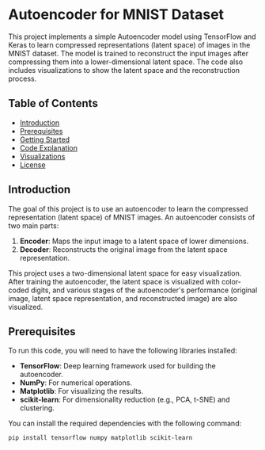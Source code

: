 # Autoencoder for MNIST Dataset

This project implements a simple Autoencoder model using TensorFlow and Keras to learn compressed representations (latent space) of images in the MNIST dataset. The model is trained to reconstruct the input images after compressing them into a lower-dimensional latent space. The code also includes visualizations to show the latent space and the reconstruction process.

## Table of Contents
- [Introduction](#introduction)
- [Prerequisites](#prerequisites)
- [Getting Started](#getting-started)
- [Code Explanation](#code-explanation)
- [Visualizations](#visualizations)
- [License](#license)

## Introduction

The goal of this project is to use an autoencoder to learn the compressed representation (latent space) of MNIST images. An autoencoder consists of two main parts:
1. **Encoder**: Maps the input image to a latent space of lower dimensions.
2. **Decoder**: Reconstructs the original image from the latent space representation.

This project uses a two-dimensional latent space for easy visualization. After training the autoencoder, the latent space is visualized with color-coded digits, and various stages of the autoencoder's performance (original image, latent space representation, and reconstructed image) are also visualized.

## Prerequisites

To run this code, you will need to have the following libraries installed:
- **TensorFlow**: Deep learning framework used for building the autoencoder.
- **NumPy**: For numerical operations.
- **Matplotlib**: For visualizing the results.
- **scikit-learn**: For dimensionality reduction (e.g., PCA, t-SNE) and clustering.

You can install the required dependencies with the following command:
```bash
pip install tensorflow numpy matplotlib scikit-learn
